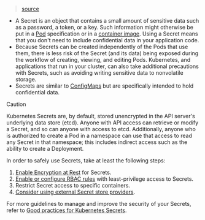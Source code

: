 > [source](https://kubernetes.io/docs/concepts/configuration/secret/)

* A Secret is an object that contains a small amount of sensitive data such as a password, a token, or a key. Such information might otherwise be put in a [Pod](https://kubernetes.io/docs/concepts/workloads/pods/) specification or in a [container image](https://kubernetes.io/docs/reference/glossary/?all=true#term-image). Using a Secret means that you don't need to include confidential data in your application code.
* Because Secrets can be created independently of the Pods that use them, there is less risk of the Secret (and its data) being exposed during the workflow of creating, viewing, and editing Pods. Kubernetes, and applications that run in your cluster, can also take additional precautions with Secrets, such as avoiding writing sensitive data to nonvolatile storage.
* Secrets are similar to [ConfigMaps](https://kubernetes.io/docs/concepts/configuration/configmap/) but are specifically intended to hold confidential data.

> [!Caution]
> Kubernetes Secrets are, by default, stored unencrypted in the API server's underlying data store (etcd). Anyone with API access can retrieve or modify a Secret, and so can anyone with access to etcd. Additionally, anyone who is authorized to create a Pod in a namespace can use that access to read any Secret in that namespace; this includes indirect access such as the ability to create a Deployment.
>
> In order to safely use Secrets, take at least the following steps:
> 1. [Enable Encryption at Rest](https://kubernetes.io/docs/tasks/administer-cluster/encrypt-data/) for Secrets.
> 2. [Enable or configure RBAC rules](https://kubernetes.io/docs/reference/access-authn-authz/authorization/) with least-privilege access to Secrets.
> 3. Restrict Secret access to specific containers.
> 4. [Consider using external Secret store providers](https://secrets-store-csi-driver.sigs.k8s.io/concepts.html#provider-for-the-secrets-store-csi-driver).
>
> For more guidelines to manage and improve the security of your Secrets, refer to [Good practices for Kubernetes Secrets](https://kubernetes.io/docs/concepts/security/secrets-good-practices).

